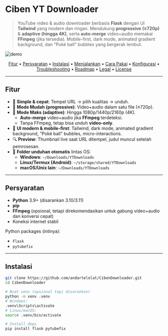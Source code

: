 # Ciben YT Downloader

> YouTube video & audio downloader berbasis **Flask** dengan UI **Tailwind** yang modern dan ringan. Mendukung **progressive (≤720p)** & **adaptive (hingga 4K)**, serta **auto-merge** video+audio memakai **FFmpeg** (jika tersedia). Mobile-first, dark mode, animated gradient background, dan “Poké ball” bubbles yang bergerak lembut.

![demo](docs/demo.gif) <!-- Optional: ganti dengan GIF/PNG demo -->

<p align="center">
  <a href="#fitur">Fitur</a> •
  <a href="#persyaratan">Persyaratan</a> •
  <a href="#instalasi">Instalasi</a> •
  <a href="#menjalankan">Menjalankan</a> •
  <a href="#cara-pakai">Cara Pakai</a> •
  <a href="#konfigurasi--opsional">Konfigurasi</a> •
  <a href="#troubleshooting">Troubleshooting</a> •
  <a href="#roadmap">Roadmap</a> •
  <a href="#legal--disclaimer">Legal</a> •
  <a href="#license">License</a>
</p>

---

## Fitur

- 🎯 **Simple & cepat**: Tempel URL → pilih kualitas → unduh.
- 🧩 **Mode Mudah (progressive)**: Video+audio dalam satu file (≤720p).
- 💎 **Mode Maks (adaptive)**: Hingga 1080p/1440p/2160p (4K).  
  - **Auto-merge** video+audio jika **FFmpeg** terdeteksi.  
  - Tanpa FFmpeg, tetap bisa unduh **video-only**.
- 🎨 **UI modern & mobile-first**: Tailwind, dark mode, animated gradient background, “Poké ball” bubbles, micro-interactions.
- 🔍 **Preview**: Thumbnail live saat URL ditempel, judul muncul setelah pemrosesan.
- 📁 **Folder unduhan otomatis** lintas OS:
  - **Windows**: `~/Downloads/YTDownloads`
  - **Linux/Termux (Android)**: `~/storage/shared/YTDownloads`
  - **macOS/Unix lain**: `~/Downloads/YTDownloads`

---

## Persyaratan

- **Python** 3.9+ (disarankan 3.10/3.11)
- **pip**
- **FFmpeg** (opsional, tetapi direkomendasikan untuk gabung video+audio dan konversi cepat)
- Koneksi internet stabil

Python packages (intinya):
- `Flask`
- `pytubefix`

---

## Instalasi

```bash
git clone https://github.com/andartelolat/CibenDownloader.git 
cd CibenDownloader

# Buat venv (opsional tapi disarankan)
python -m venv .venv
# Windows:
.venv\Scripts\activate
# Linux/macOS:
source .venv/bin/activate

# Install deps
pip install flask pytubefix
